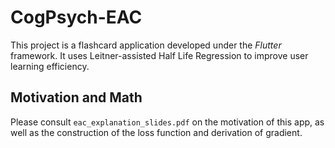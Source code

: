 # CogPsych-EAC

This project is a flashcard application developed under the *Flutter* framework. It uses Leitner-assisted Half Life Regression to improve user learning efficiency.

## Motivation and Math
Please consult `eac_explanation_slides.pdf` on the motivation of this app, as well as the construction of the loss function and derivation of gradient.


